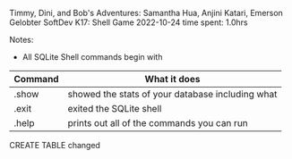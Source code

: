 Timmy, Dini, and Bob's Adventures: Samantha Hua, Anjini Katari, Emerson Gelobter
SoftDev
K17: Shell Game
2022-10-24
time spent: 1.0hrs

Notes:
 * All SQLite Shell commands begin with 

 |Command|What it does|
 |-------|------------|
 | .show | showed the stats of your database including what |
 | .exit | exited the SQLite shell|
 | .help | prints out all of the commands you can run 

 CREATE TABLE changed 